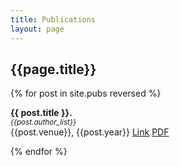 ```yaml
---
title: Publications
layout: page
---
```


<h2>{{page.title}}</h2>
<p>{% for post in site.pubs reversed %}
	<p><strong>{{ post.title }}.</strong><br>
	<i><small>{{post.author_list}}</i></small><br>
	{{post.venue}}, {{post.year}} 
	<a href="{{ post.publisher_link }}">Link</a>
	<a href="{{ site.url }}/assets/files/{{post.pdf}}">PDF</a></p>
{% endfor %}
</p>
